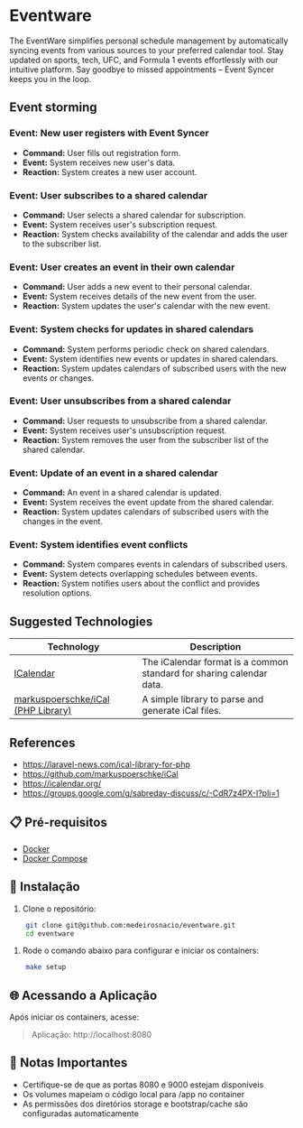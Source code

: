 # Eventware

The EventWare simplifies personal schedule management by automatically syncing events from various sources to your
preferred calendar tool. Stay updated on sports, tech, UFC, and Formula 1 events effortlessly with our intuitive
platform. Say goodbye to missed appointments – Event Syncer keeps you in the loop.

## Event storming

### Event: New user registers with Event Syncer

* **Command:** User fills out registration form.
* **Event:** System receives new user's data.
* **Reaction:** System creates a new user account.

### Event: User subscribes to a shared calendar

* **Command:** User selects a shared calendar for subscription.
* **Event:** System receives user's subscription request.
* **Reaction:** System checks availability of the calendar and adds the user to the subscriber list.

### Event: User creates an event in their own calendar

* **Command:** User adds a new event to their personal calendar.
* **Event:** System receives details of the new event from the user.
* **Reaction:** System updates the user's calendar with the new event.

### Event: System checks for updates in shared calendars

* **Command:** System performs periodic check on shared calendars.
* **Event:** System identifies new events or updates in shared calendars.
* **Reaction:** System updates calendars of subscribed users with the new events or changes.

### Event: User unsubscribes from a shared calendar

* **Command:** User requests to unsubscribe from a shared calendar.
* **Event:** System receives user's unsubscription request.
* **Reaction:** System removes the user from the subscriber list of the shared calendar.

### Event: Update of an event in a shared calendar

* **Command:** An event in a shared calendar is updated.
* **Event:** System receives the event update from the shared calendar.
* **Reaction:** System updates calendars of subscribed users with the changes in the event.

### Event: System identifies event conflicts

* **Command:** System compares events in calendars of subscribed users.
* **Event:** System detects overlapping schedules between events.
* **Reaction:** System notifies users about the conflict and provides resolution options.

## Suggested Technologies

| Technology                                                                    | Description                                                          |
|-------------------------------------------------------------------------------|----------------------------------------------------------------------|
| [ICalendar](https://icalendar.org/)                                           | The iCalendar format is a common standard for sharing calendar data. |
| [markuspoerschke/iCal (PHP Library)](https://github.com/markuspoerschke/iCal) | A simple library to parse and generate iCal files.                   |

## References

- https://laravel-news.com/ical-library-for-php
- https://github.com/markuspoerschke/iCal
- https://icalendar.org/
- https://groups.google.com/g/sabredav-discuss/c/-CdR7z4PX-I?pli=1

## 📋 Pré-requisitos

- [Docker](https://www.docker.com/get-started)
- [Docker Compose](https://docs.docker.com/compose/install/)

## 🚀 Instalação

1. Clone o repositório:

```bash
    git clone git@github.com:medeirosnacio/eventware.git
    cd eventware
```

 1. Rode o comando abaixo para configurar e iniciar os containers:

```bash
    make setup
```

## 🌐 Acessando a Aplicação

Após iniciar os containers, acesse:

> Aplicação: http://localhost:8080

## 📝 Notas Importantes

- Certifique-se de que as portas 8080 e 9000 estejam disponíveis
- Os volumes mapeiam o código local para /app no container
- As permissões dos diretórios storage e bootstrap/cache são configuradas automaticamente
